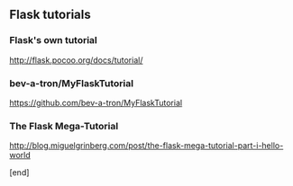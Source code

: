 ## Flask tutorials

### Flask's own tutorial

http://flask.pocoo.org/docs/tutorial/

###  bev-a-tron/MyFlaskTutorial

https://github.com/bev-a-tron/MyFlaskTutorial

### The Flask Mega-Tutorial

http://blog.miguelgrinberg.com/post/the-flask-mega-tutorial-part-i-hello-world

[end]
